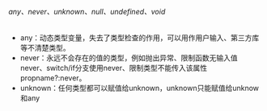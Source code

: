 ###### any、never、unknown、null、undefined、void
- any：动态类型变量，失去了类型检查的作用，可以用作用户输入、第三方库等不清楚类型。
- never：永远不会存在的值的类型，例如抛出异常、限制函数无输入值never、switch/if分支使用never、限制类型不能传入该属性propname?:never。
- unknown：任何类型都可以赋值给unknown，unknown只能赋值给unknow和any